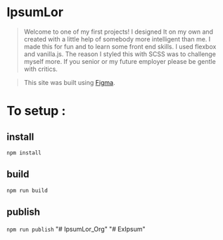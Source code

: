 # IpsumLor 

>Welcome to one of my first projects!
> I designed It on my own and created with a little help of somebody more intelligent than me. I made this for fun and to learn some front end skills.
> I used flexbox and vanilla.js. The reason I styled this with SCSS was to challenge myself more.
> If you senior or my future employer please be gentle with critics.

>This site was built using [Figma](https://www.figma.com/file/lYniIiULONAceacFYM6Ahr/UI--shop?node-id=0%3A1).

# To setup :

## install
`npm install`

##  build
`npm run build` 

## publish 

`npm run publish`
"# IpsumLor_Org" 
"# ExIpsum" 
